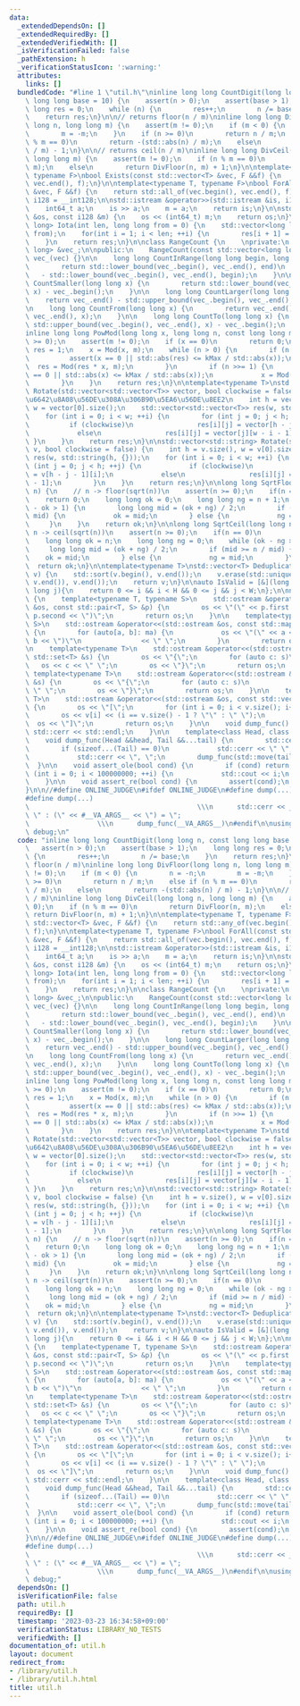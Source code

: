```yaml
---
data:
  _extendedDependsOn: []
  _extendedRequiredBy: []
  _extendedVerifiedWith: []
  _isVerificationFailed: false
  _pathExtension: h
  _verificationStatusIcon: ':warning:'
  attributes:
    links: []
  bundledCode: "#line 1 \"util.h\"\ninline long long CountDigit(long long n, const\
    \ long long base = 10) {\n    assert(n > 0);\n    assert(base > 1);\n    long\
    \ long res = 0;\n    while (n) {\n        res++;\n        n /= base;\n    }\n\
    \    return res;\n}\n\n// returns floor(n / m)\ninline long long DivFloor(long\
    \ long n, long long m) {\n    assert(m != 0);\n    if (m < 0) {\n        n = -n;\n\
    \        m = -m;\n    }\n    if (n >= 0)\n        return n / m;\n    else if (n\
    \ % m == 0)\n        return -(std::abs(n) / m);\n    else\n        return -(std::abs(n)\
    \ / m) - 1;\n}\n\n// returns ceil(n / m)\ninline long long DivCeil(long long n,\
    \ long long m) {\n    assert(m != 0);\n    if (n % m == 0)\n        return DivFloor(n,\
    \ m);\n    else\n        return DivFloor(n, m) + 1;\n}\n\ntemplate<typename T,\
    \ typename F>\nbool Exists(const std::vector<T> &vec, F &&f) {\n    return std::any_of(vec.begin(),\
    \ vec.end(), f);\n}\n\ntemplate<typename T, typename F>\nbool ForAll(const std::vector<T>\
    \ &vec, F &&f) {\n    return std::all_of(vec.begin(), vec.end(), f);\n}\n\nusing\
    \ i128 = __int128;\n\nstd::istream &operator>>(std::istream &is, i128 &m) {\n\
    \    int64_t a;\n    is >> a;\n    m = a;\n    return is;\n}\n\nstd::ostream &operator<<(std::ostream\
    \ &os, const i128 &m) {\n    os << (int64_t) m;\n    return os;\n}\n\nstd::vector<long\
    \ long> Iota(int len, long long from = 0) {\n    std::vector<long long> res(len,\
    \ from);\n    for(int i = 1; i < len; ++i) {\n        res[i + 1] = res[i] + 1;\n\
    \    }\n    return res;\n}\n\nclass RangeCount {\n    \nprivate:\n    const std::vector<long\
    \ long> &vec_;\n\npublic:\n    RangeCount(const std::vector<long long> &vec) :\
    \ vec_(vec) {}\n\n    long long CountInRange(long long begin, long long end) {\n\
    \        return std::lower_bound(vec_.begin(), vec_.end(), end)\n            \
    \   - std::lower_bound(vec_.begin(), vec_.end(), begin);\n    }\n\n    long long\
    \ CountSmaller(long long x) {\n        return std::lower_bound(vec_.begin(), vec_.end(),\
    \ x) - vec_.begin();\n    }\n\n    long long CountLarger(long long x) {\n    \
    \    return vec_.end() - std::upper_bound(vec_.begin(), vec_.end(), x);\n    }\n\
    \n    long long CountFrom(long long x) {\n        return vec_.end() - std::lower_bound(vec_.begin(),\
    \ vec_.end(), x);\n    }\n\n    long long CountTo(long long x) {\n        return\
    \ std::upper_bound(vec_.begin(), vec_.end(), x) - vec_.begin();\n    }\n};\n\n\
    inline long long PowMod(long long x, long long n, const long long m) {\n    assert(n\
    \ >= 0);\n    assert(m != 0);\n    if (x == 0)\n        return 0;\n    long long\
    \ res = 1;\n    x = Mod(x, m);\n    while (n > 0) {\n        if (n & 1) {\n  \
    \          assert(x == 0 || std::abs(res) <= kMax / std::abs(x));\n          \
    \  res = Mod(res * x, m);\n        }\n        if (n >>= 1) {\n            assert(x\
    \ == 0 || std::abs(x) <= kMax / std::abs(x));\n            x = Mod(x * x, m);\n\
    \        }\n    }\n    return res;\n}\n\ntemplate<typename T>\nstd::vector<std::vector<T>>\
    \ Rotate(std::vector<std::vector<T>> vector, bool clockwise = false) {\n    //\u53CD\
    \u6642\u8A08\u56DE\u308A\u306B90\u5EA6\u56DE\u8EE2\n    int h = vector.size(),\
    \ w = vector[0].size();\n    std::vector<std::vector<T>> res(w, std::vector<T>(h));\n\
    \    for (int i = 0; i < w; ++i) {\n        for (int j = 0; j < h; ++j) {\n  \
    \          if (clockwise)\n                res[i][j] = vector[h - j - 1][i];\n\
    \            else\n                res[i][j] = vector[j][w - i - 1];\n       \
    \ }\n    }\n    return res;\n}\n\nstd::vector<std::string> Rotate(std::vector<std::string>\
    \ v, bool clockwise = false) {\n    int h = v.size(), w = v[0].size();\n    std::vector<std::string>\
    \ res(w, std::string(h, {}));\n    for (int i = 0; i < w; ++i) {\n        for\
    \ (int j = 0; j < h; ++j) {\n            if (clockwise)\n                res[i][j]\
    \ = v[h - j - 1][i];\n            else\n                res[i][j] = v[j][w - i\
    \ - 1];\n        }\n    }\n    return res;\n}\n\nlong long SqrtFloor(long long\
    \ n) {\n    // n -> floor(sqrt(n))\n    assert(n >= 0);\n    if(n == 0)\n    \
    \    return 0;\n    long long ok = 0;\n    long long ng = n + 1;\n    while (ng\
    \ - ok > 1) {\n        long long mid = (ok + ng) / 2;\n        if (mid <= n /\
    \ mid) {\n            ok = mid;\n        } else {\n            ng = mid;\n   \
    \     }\n    }\n    return ok;\n}\n\nlong long SqrtCeil(long long n) {\n    //\
    \ n -> ceil(sqrt(n))\n    assert(n >= 0);\n    if(n == 0)\n        return 0;\n\
    \    long long ok = n;\n    long long ng = 0;\n    while (ok - ng > 1) {\n   \
    \     long long mid = (ok + ng) / 2;\n        if (mid >= n / mid) {\n        \
    \    ok = mid;\n        } else {\n            ng = mid;\n        }\n    }\n  \
    \  return ok;\n}\n\ntemplate<typename T>\nstd::vector<T> Deduplicate(std::vector<T>\
    \ v) {\n    std::sort(v.begin(), v.end());\n    v.erase(std::unique(v.begin(),\
    \ v.end()), v.end());\n    return v;\n}\n\nauto IsValid = [&](long long i, long\
    \ long j){\n    return 0 <= i && i < H && 0 <= j && j < W;\n};\n\nnamespace debug\
    \ {\n    template<typename T, typename S>\n    std::ostream &operator<<(std::ostream\
    \ &os, const std::pair<T, S> &p) {\n        os << \"(\" << p.first << \", \" <<\
    \ p.second << \")\";\n        return os;\n    }\n\n    template<typename T, typename\
    \ S>\n    std::ostream &operator<<(std::ostream &os, const std::map<T, S> &ma)\
    \ {\n        for (auto[a, b]: ma) {\n            os << \"(\" << a << \", \" <<\
    \ b << \")\"\n               << \" \";\n        }\n        return os;\n    }\n\
    \n    template<typename T>\n    std::ostream &operator<<(std::ostream &os, const\
    \ std::set<T> &s) {\n        os << \"{\";\n        for (auto c: s)\n         \
    \   os << c << \" \";\n        os << \"}\";\n        return os;\n    }\n\n   \
    \ template<typename T>\n    std::ostream &operator<<(std::ostream &os, const std::multiset<T>\
    \ &s) {\n        os << \"{\";\n        for (auto c: s)\n            os << c <<\
    \ \" \";\n        os << \"}\";\n        return os;\n    }\n\n    template<typename\
    \ T>\n    std::ostream &operator<<(std::ostream &os, const std::vector<T> &v)\
    \ {\n        os << \"[\";\n        for (int i = 0; i < v.size(); i++) {\n    \
    \        os << v[i] << (i == v.size() - 1 ? \"\" : \" \");\n        }\n      \
    \  os << \"]\";\n        return os;\n    }\n\n    void dump_func() {\n       \
    \ std::cerr << std::endl;\n    }\n\n    template<class Head, class... Tail>\n\
    \    void dump_func(Head &&head, Tail &&...tail) {\n        std::cerr << head;\n\
    \        if (sizeof...(Tail) == 0)\n            std::cerr << \" \";\n        else\n\
    \            std::cerr << \", \";\n        dump_func(std::move(tail)...);\n  \
    \  }\n\n    void assert_ole(bool cond) {\n        if (cond) return;\n        for\
    \ (int i = 0; i < 100000000; ++i) {\n            std::cout << i;\n        }\n\
    \    }\n\n    void assert_re(bool cond) {\n        assert(cond);\n    }\n\n\n\
    }\n\n//#define ONLINE_JUDGE\n#ifdef ONLINE_JUDGE\n#define dump(...) true\n#else\n\
    #define dump(...)                                                            \
    \                                          \\\n      std::cerr << __LINE__ <<\
    \ \" : (\" << #__VA_ARGS__ << \") = \";                                      \
    \                 \\\n      dump_func(__VA_ARGS__)\n#endif\n\nusing namespace\
    \ debug;\n"
  code: "inline long long CountDigit(long long n, const long long base = 10) {\n \
    \   assert(n > 0);\n    assert(base > 1);\n    long long res = 0;\n    while (n)\
    \ {\n        res++;\n        n /= base;\n    }\n    return res;\n}\n\n// returns\
    \ floor(n / m)\ninline long long DivFloor(long long n, long long m) {\n    assert(m\
    \ != 0);\n    if (m < 0) {\n        n = -n;\n        m = -m;\n    }\n    if (n\
    \ >= 0)\n        return n / m;\n    else if (n % m == 0)\n        return -(std::abs(n)\
    \ / m);\n    else\n        return -(std::abs(n) / m) - 1;\n}\n\n// returns ceil(n\
    \ / m)\ninline long long DivCeil(long long n, long long m) {\n    assert(m !=\
    \ 0);\n    if (n % m == 0)\n        return DivFloor(n, m);\n    else\n       \
    \ return DivFloor(n, m) + 1;\n}\n\ntemplate<typename T, typename F>\nbool Exists(const\
    \ std::vector<T> &vec, F &&f) {\n    return std::any_of(vec.begin(), vec.end(),\
    \ f);\n}\n\ntemplate<typename T, typename F>\nbool ForAll(const std::vector<T>\
    \ &vec, F &&f) {\n    return std::all_of(vec.begin(), vec.end(), f);\n}\n\nusing\
    \ i128 = __int128;\n\nstd::istream &operator>>(std::istream &is, i128 &m) {\n\
    \    int64_t a;\n    is >> a;\n    m = a;\n    return is;\n}\n\nstd::ostream &operator<<(std::ostream\
    \ &os, const i128 &m) {\n    os << (int64_t) m;\n    return os;\n}\n\nstd::vector<long\
    \ long> Iota(int len, long long from = 0) {\n    std::vector<long long> res(len,\
    \ from);\n    for(int i = 1; i < len; ++i) {\n        res[i + 1] = res[i] + 1;\n\
    \    }\n    return res;\n}\n\nclass RangeCount {\n    \nprivate:\n    const std::vector<long\
    \ long> &vec_;\n\npublic:\n    RangeCount(const std::vector<long long> &vec) :\
    \ vec_(vec) {}\n\n    long long CountInRange(long long begin, long long end) {\n\
    \        return std::lower_bound(vec_.begin(), vec_.end(), end)\n            \
    \   - std::lower_bound(vec_.begin(), vec_.end(), begin);\n    }\n\n    long long\
    \ CountSmaller(long long x) {\n        return std::lower_bound(vec_.begin(), vec_.end(),\
    \ x) - vec_.begin();\n    }\n\n    long long CountLarger(long long x) {\n    \
    \    return vec_.end() - std::upper_bound(vec_.begin(), vec_.end(), x);\n    }\n\
    \n    long long CountFrom(long long x) {\n        return vec_.end() - std::lower_bound(vec_.begin(),\
    \ vec_.end(), x);\n    }\n\n    long long CountTo(long long x) {\n        return\
    \ std::upper_bound(vec_.begin(), vec_.end(), x) - vec_.begin();\n    }\n};\n\n\
    inline long long PowMod(long long x, long long n, const long long m) {\n    assert(n\
    \ >= 0);\n    assert(m != 0);\n    if (x == 0)\n        return 0;\n    long long\
    \ res = 1;\n    x = Mod(x, m);\n    while (n > 0) {\n        if (n & 1) {\n  \
    \          assert(x == 0 || std::abs(res) <= kMax / std::abs(x));\n          \
    \  res = Mod(res * x, m);\n        }\n        if (n >>= 1) {\n            assert(x\
    \ == 0 || std::abs(x) <= kMax / std::abs(x));\n            x = Mod(x * x, m);\n\
    \        }\n    }\n    return res;\n}\n\ntemplate<typename T>\nstd::vector<std::vector<T>>\
    \ Rotate(std::vector<std::vector<T>> vector, bool clockwise = false) {\n    //\u53CD\
    \u6642\u8A08\u56DE\u308A\u306B90\u5EA6\u56DE\u8EE2\n    int h = vector.size(),\
    \ w = vector[0].size();\n    std::vector<std::vector<T>> res(w, std::vector<T>(h));\n\
    \    for (int i = 0; i < w; ++i) {\n        for (int j = 0; j < h; ++j) {\n  \
    \          if (clockwise)\n                res[i][j] = vector[h - j - 1][i];\n\
    \            else\n                res[i][j] = vector[j][w - i - 1];\n       \
    \ }\n    }\n    return res;\n}\n\nstd::vector<std::string> Rotate(std::vector<std::string>\
    \ v, bool clockwise = false) {\n    int h = v.size(), w = v[0].size();\n    std::vector<std::string>\
    \ res(w, std::string(h, {}));\n    for (int i = 0; i < w; ++i) {\n        for\
    \ (int j = 0; j < h; ++j) {\n            if (clockwise)\n                res[i][j]\
    \ = v[h - j - 1][i];\n            else\n                res[i][j] = v[j][w - i\
    \ - 1];\n        }\n    }\n    return res;\n}\n\nlong long SqrtFloor(long long\
    \ n) {\n    // n -> floor(sqrt(n))\n    assert(n >= 0);\n    if(n == 0)\n    \
    \    return 0;\n    long long ok = 0;\n    long long ng = n + 1;\n    while (ng\
    \ - ok > 1) {\n        long long mid = (ok + ng) / 2;\n        if (mid <= n /\
    \ mid) {\n            ok = mid;\n        } else {\n            ng = mid;\n   \
    \     }\n    }\n    return ok;\n}\n\nlong long SqrtCeil(long long n) {\n    //\
    \ n -> ceil(sqrt(n))\n    assert(n >= 0);\n    if(n == 0)\n        return 0;\n\
    \    long long ok = n;\n    long long ng = 0;\n    while (ok - ng > 1) {\n   \
    \     long long mid = (ok + ng) / 2;\n        if (mid >= n / mid) {\n        \
    \    ok = mid;\n        } else {\n            ng = mid;\n        }\n    }\n  \
    \  return ok;\n}\n\ntemplate<typename T>\nstd::vector<T> Deduplicate(std::vector<T>\
    \ v) {\n    std::sort(v.begin(), v.end());\n    v.erase(std::unique(v.begin(),\
    \ v.end()), v.end());\n    return v;\n}\n\nauto IsValid = [&](long long i, long\
    \ long j){\n    return 0 <= i && i < H && 0 <= j && j < W;\n};\n\nnamespace debug\
    \ {\n    template<typename T, typename S>\n    std::ostream &operator<<(std::ostream\
    \ &os, const std::pair<T, S> &p) {\n        os << \"(\" << p.first << \", \" <<\
    \ p.second << \")\";\n        return os;\n    }\n\n    template<typename T, typename\
    \ S>\n    std::ostream &operator<<(std::ostream &os, const std::map<T, S> &ma)\
    \ {\n        for (auto[a, b]: ma) {\n            os << \"(\" << a << \", \" <<\
    \ b << \")\"\n               << \" \";\n        }\n        return os;\n    }\n\
    \n    template<typename T>\n    std::ostream &operator<<(std::ostream &os, const\
    \ std::set<T> &s) {\n        os << \"{\";\n        for (auto c: s)\n         \
    \   os << c << \" \";\n        os << \"}\";\n        return os;\n    }\n\n   \
    \ template<typename T>\n    std::ostream &operator<<(std::ostream &os, const std::multiset<T>\
    \ &s) {\n        os << \"{\";\n        for (auto c: s)\n            os << c <<\
    \ \" \";\n        os << \"}\";\n        return os;\n    }\n\n    template<typename\
    \ T>\n    std::ostream &operator<<(std::ostream &os, const std::vector<T> &v)\
    \ {\n        os << \"[\";\n        for (int i = 0; i < v.size(); i++) {\n    \
    \        os << v[i] << (i == v.size() - 1 ? \"\" : \" \");\n        }\n      \
    \  os << \"]\";\n        return os;\n    }\n\n    void dump_func() {\n       \
    \ std::cerr << std::endl;\n    }\n\n    template<class Head, class... Tail>\n\
    \    void dump_func(Head &&head, Tail &&...tail) {\n        std::cerr << head;\n\
    \        if (sizeof...(Tail) == 0)\n            std::cerr << \" \";\n        else\n\
    \            std::cerr << \", \";\n        dump_func(std::move(tail)...);\n  \
    \  }\n\n    void assert_ole(bool cond) {\n        if (cond) return;\n        for\
    \ (int i = 0; i < 100000000; ++i) {\n            std::cout << i;\n        }\n\
    \    }\n\n    void assert_re(bool cond) {\n        assert(cond);\n    }\n\n\n\
    }\n\n//#define ONLINE_JUDGE\n#ifdef ONLINE_JUDGE\n#define dump(...) true\n#else\n\
    #define dump(...)                                                            \
    \                                          \\\n      std::cerr << __LINE__ <<\
    \ \" : (\" << #__VA_ARGS__ << \") = \";                                      \
    \                 \\\n      dump_func(__VA_ARGS__)\n#endif\n\nusing namespace\
    \ debug;"
  dependsOn: []
  isVerificationFile: false
  path: util.h
  requiredBy: []
  timestamp: '2023-03-23 16:34:58+09:00'
  verificationStatus: LIBRARY_NO_TESTS
  verifiedWith: []
documentation_of: util.h
layout: document
redirect_from:
- /library/util.h
- /library/util.h.html
title: util.h
---
```

